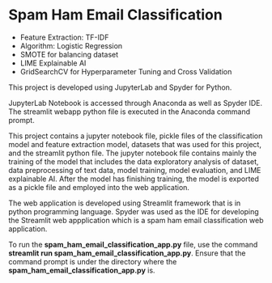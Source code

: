 # Spam Ham Email Classification

- Feature Extraction: TF-IDF
- Algorithm: Logistic Regression
- SMOTE for balancing dataset
- LIME Explainable AI
- GridSearchCV for Hyperparameter Tuning and Cross Validation

This project is developed using JupyterLab and Spyder for Python.

JupyterLab Notebook is accessed through Anaconda as well as Spyder IDE. The streamlit webapp python file is executed in the Anaconda command prompt.

This project contains a jupyter notebook file, pickle files of the classification model and feature extraction model, datasets that was used for this project, and the streamlit python file. The jupyter notebook file contains mainly the training of the model that includes the data exploratory analysis of dataset, data preprocessing of text data, model training, model evaluation, and LIME explainable AI. After the model has finishing training, the model is exported as a pickle file and employed into the web application. 

The web application is developed using Streamlit framework that is in python programming language. Spyder was used as the IDE for developing the Streamlit web appplication which is a spam ham email classification web application.

To run the **spam_ham_email_classification_app.py** file, use the command **streamlit run spam_ham_email_classification_app.py**. Ensure that the command prompt is under the directory where the **spam_ham_email_classification_app.py** is.
